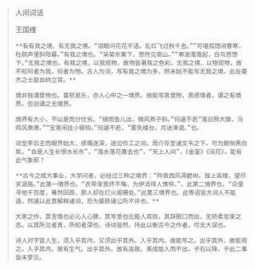 > 人间词话
>
> 王国维
>
>     **有有我之境，有无我之境。“泪眼问花花不语，乱红飞过秋千去。”“可堪孤馆闭春寒，杜鹃声里斜阳暮。”有我之境也。“采菊东篱下，悠然见南山。”“寒波澹澹起，白鸟悠悠下。”无我之境也。有我之境，以我观物，故物皆著我之色彩。无我之境，以物观物，故不知何者为我，何者为物。古人为词，写有我之境为多，然未始不能写无我之境，此在豪杰之士能自树立耳。**
>
>     境非独谓景物也。喜怒哀乐，亦人心中之一境界。故能写真景物，真感情者，谓之有境界。否则谓之无境界。
>
>     境界有大小，不以是而分优劣。“细雨鱼儿出，微风燕子斜。”何遽不若“落日照大旗，马鸣风萧萧。”“宝莲闲挂小银钩，”何遽不若，“雾失楼台，月迷津渡。”也。
>
>     词至李后主而眼界始大，感慨遂深，遂边伶工之词。周介存至诸文韦之下，可为颠倒黑白矣。“自是人生长恨水长东”，“落水落花春去也”，“天上人间”，《金荃》《浣花》，能有此气象耶？
>
>     **古今之成大事业，大学问者，必经过三种之境界：“昨夜西风凋碧树。独上高楼，望尽天涯路。”此第一境界也。“衣带渐宽终不悔，为伊消得人憔悴。”，此第二境界也。“众里寻他千百度，蓦然回首，那人却在灯火阑珊处。”此第三境界也。此等语皆大词人不能道。然遽以此意解释诸词，恐为晏欧诸公所不许也。**
>
>     大家之作，其言情也必沁人心脾，其写景也比豁人耳目。其辞脱口而出，无矫柔妆束之态。以其所见者真，所知者深也。诗词皆然。持此以衡古今之作者，可无大误也。
>
>     诗人对宇宙人生，须入乎其内，又须出乎其外。入乎其内，故能写之。出乎其外，故能观之。入乎其内，故有生气。出乎其外。故有高致。美成能入而不出。子石以降，于此二事皆未梦见。
